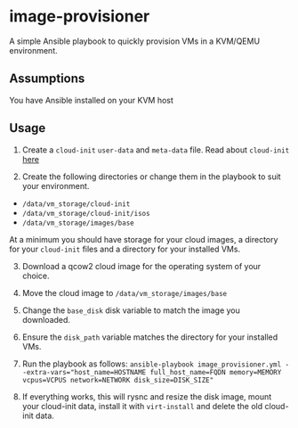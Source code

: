 # image-provisioner

A simple Ansible playbook to quickly provision VMs in a KVM/QEMU environment.

## Assumptions

You have Ansible installed on your KVM host

## Usage

1. Create a `cloud-init` `user-data` and `meta-data` file. Read about `cloud-init` [here](https://cloudinit.readthedocs.io/en/latest/)

2. Create the following directories or change them in the playbook to suit your environment.
- `/data/vm_storage/cloud-init`
- `/data/vm_storage/cloud-init/isos`
- `/data/vm_storage/images/base`

At a minimum you should have storage for your cloud images, a directory for your `cloud-init` files and a directory
for your installed VMs.

3. Download a qcow2 cloud image for the operating system of your choice.

4. Move the cloud image to `/data/vm_storage/images/base`

5. Change the `base_disk` disk variable to match the image you downloaded.

6. Ensure the `disk_path` variable matches the directory for your installed VMs.

7. Run the playbook as follows:
`ansible-playbook image_provisioner.yml --extra-vars="host_name=HOSTNAME full_host_name=FQDN memory=MEMORY vcpus=VCPUS network=NETWORK disk_size=DISK_SIZE"`

8. If everything works, this will rysnc and resize the disk image, mount your cloud-init data, install it with `virt-install` and delete the old cloud-init data. 

